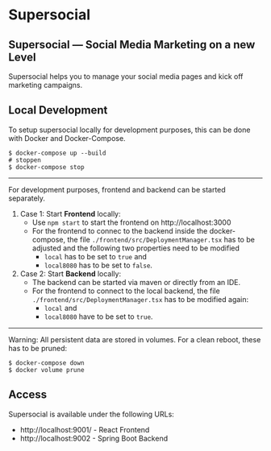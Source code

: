 # Supersocial

## Supersocial — Social Media Marketing on a new Level
Supersocial helps you to manage your social media pages and kick off marketing campaigns. 

## Local Development
To setup supersocial locally for development purposes, this can be done with Docker and Docker-Compose.

    $ docker-compose up --build
    # stoppen
    $ docker-compose stop
----

For development purposes, frontend and backend can be started separately.
1. Case 1: Start **Frontend** locally:
    * Use `npm start` to start the frontend on http://localhost:3000
    * For the frontend to connec to the backend inside the docker-compose, the file `./frontend/src/DeploymentManager.tsx` has to be adjusted and the following two properties need to be modified 
        * `local` has to be set to `true` and 
        * `local8080` has to be set to `false`.
2. Case 2: Start **Backend** locally:
    * The backend can be started via maven or directly from an IDE.
    * For the frontend to connect to the local backend, the file `./frontend/src/DeploymentManager.tsx` has to be modified again:
        * `local` and 
        * `local8080` have to be set to `true`.

----
Warning: All persistent data are stored in volumes. For a clean reboot, these has to be pruned:

    $ docker-compose down
    $ docker volume prune

## Access
Supersocial is available under the following URLs:
* http://localhost:9001/ - React Frontend
* http://localhost:9002 - Spring Boot Backend
